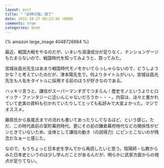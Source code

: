 ```yaml
---
layout: post
title: "『武神の階』読了"
date: 2015-10-27 08:23:04 +0900
comments: true
categories: book
---
```


{% amazon large_image 4048726684 %}

最近、戦国大戦をやるのだが、いまいち浪漫成分が足りなく、テンションゲージもたまらないので、戦国時代を知ってみようと、買ってみた。

宮城谷昌光先生はあまり戦国時代モノをかいてらっしゃらないので、どうしようかな？と考えていたのだが、津本陽先生で。何よりタイトルがいい。宮城谷昌光先生も人名をタイトルに採用する前のほうが好きなのである。

ハッキリ言うと、謙信がスーパーマンすぎてつまらん！歴史モノというよりヒロイック・ファンタジーに近いんじゃないだろうか・・・。内容は、淡々と書かれていて史実の資料も引かれていたりしてとっても私好みで大変よかった。マジでオススメ。

藤原氏から長尾氏までの流れも書いてあったりしてなるほど、という感じ。ただ、この時代直前の室町幕府時代、更にその前の鎌倉幕府時代などの関係性がピンときていないため、全体として謙信の動き（の説得力）にピンとこないのが残念だなぁーと感じた。

なので、もうちょっと日本史を学んでから再読したいと思う。陰陽師・仏教からみた日本史というのは少し学んだことがあるんだが、明らかに武家方面からの視点が足りてない。
